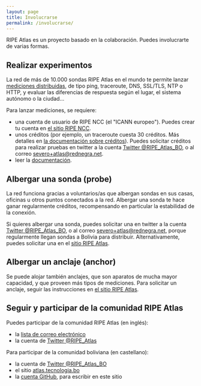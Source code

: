 ```yaml
---
layout: page
title: Involucrarse
permalink: /involucrarse/
---
```


RIPE Atlas es un proyecto basado en la colaboración. Puedes involucrarte de varias formas.

## Realizar experimentos

La red de más de 10.000 sondas RIPE Atlas en el mundo te permite lanzar [mediciones distribuidas](https://atlas.ripe.net/about/measurements/), de tipo ping, traceroute, DNS, SSL/TLS, NTP o HTTP, y evaluar las diferencias de respuesta según el lugar, el sistema autónomo o la ciudad...

Para lanzar mediciones, se requiere:

- una cuenta de usuario de RIPE NCC (el "ICANN europeo"). Puedes crear tu cuenta en [el sitio RIPE NCC](https://access.ripe.net/registration).
- unos créditos (por ejemplo, un traceroute cuesta 30 créditos. Más detalles en [la documentación sobre créditos](https://atlas.ripe.net/docs/credits/)). Puedes solicitar créditos para realizar pruebas en twitter a la cuenta [Twitter @RIPE_Atlas_BO](https://twitter.com/RIPE_Atlas_BO), o al correo severo+atlas@rednegra.net.
- leer la [documentación](https://atlas.ripe.net/docs/).

## Albergar una sonda (probe)

La red funciona gracias a voluntarios/as que albergan sondas en sus casas, oficinas u otros puntos conectados a la red. Albergar una sonda te hace ganar regularmente créditos, recompensando en particular la estabilidad de la conexión.

Si quieres albergar una sonda, puedes solicitar una en twitter a la cuenta [Twitter @RIPE_Atlas_BO](https://twitter.com/RIPE_Atlas_BO), o al correo severo+atlas@rednegra.net, porque regularmente llegan sondas a Bolivia para distribuir. Alternativamente, puedes solicitar una en el [sitio RIPE Atlas]( https://atlas.ripe.net/landing/get-involved/).

## Albergar un anclaje (anchor)

Se puede alojar también anclajes, que son aparatos de mucha mayor capacidad, y que proveen más tipos de mediciones. Para solicitar un anclaje, seguir las instrucciones en [el sitio RIPE Atlas](https://atlas.ripe.net/anchors/about/).

## Seguir y participar de la comunidad RIPE Atlas

Puedes participar de la comunidad RIPE Atlas (en inglés):

- la [lista de correo electrónico](https://www.ripe.net/mailman/listinfo/ripe-atlas/)
- la cuenta de [Twitter @RIPE_Atlas](https://twitter.com/Ripe_Atlas)

Para participar de la comunidad boliviana (en castellano):

- la cuenta de [Twitter @RIPE_Atlas_BO](https://twitter.com/Ripe_Atlas_BO)
- el sitio [atlas.tecnologia.bo](https://atlas.tecnologia.bo/)
- la [cuenta GitHub](https://github.com/RipeAtlasBolivia), para escribir en este sitio
